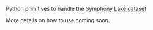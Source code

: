 Python primitives to handle the [Symphony Lake dataset](http://dream.georgiatech-metz.fr/?q=node/76)

More details on how to use coming soon.

